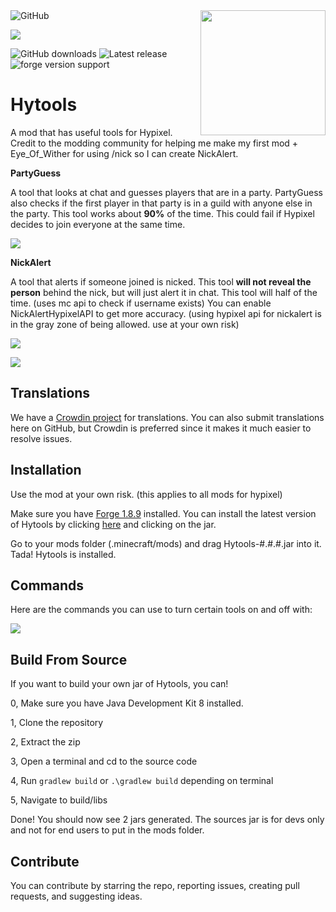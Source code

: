 
  

<img  align="right"  src="https://raw.githubusercontent.com/udu3324/Hytools/main/src/main/resources/logo.png"  height="200"  width="200">

  

<img  alt="GitHub"  src="https://img.shields.io/github/license/udu3324/Hytools">

  

<a title="Crowdin" target="_blank" href="https://crowdin.com/project/slimefunaddon"><img src="https://badges.crowdin.net/slimefunaddon/localized.svg"></a>

  

<img  alt="GitHub downloads"  src="https://img.shields.io/github/downloads/udu3324/hytools/total">

  

<img  alt="Latest release"  src="https://img.shields.io/github/v/release/udu3324/Hytools">

  

<img  alt="forge version support"  src="https://img.shields.io/badge/mod%20loader-Forge 1.8.9-e04e14">

  

# Hytools

A mod that has useful tools for Hypixel. Credit to the modding community for helping me make my first mod + Eye_Of_Wither for using /nick so I can create NickAlert.

  

**PartyGuess**

A tool that looks at chat and guesses players that are in a party. PartyGuess also checks if the first player in that party is in a guild with anyone else in the party. This tool works about **90%** of the time. This could fail if Hypixel decides to join everyone at the same time.

![](https://media.discordapp.net/attachments/956773599644090379/1004244515642671115/unknown.png)

  

**NickAlert**

A tool that alerts if someone joined is nicked. This tool **will not reveal the person** behind the nick, but will just alert it in chat. This tool will half of the time. (uses mc api to check if username exists) You can enable NickAlertHypixelAPI to get more accuracy. (using hypixel api for nickalert is in the gray zone of being allowed. use at your own risk)

![](https://cdn.discordapp.com/attachments/956773599644090379/1004244058262220880/unknown.png)

![](https://media.discordapp.net/attachments/956773599644090379/964672960873000980/unknown.png)

  
## Translations

We have a [Crowdin project](https://crowdin.com/project/slimefunaddon) for translations. You can also submit translations here on GitHub, but Crowdin is preferred since it makes it much easier to resolve issues.

## Installation

Use the mod at your own risk. (this applies to all mods for hypixel)

Make sure you have [Forge 1.8.9](https://files.minecraftforge.net/net/minecraftforge/forge/index_1.8.9.html) installed. You can install the latest version of Hytools by clicking [here](https://github.com/udu3324/Hytools/releases/latest) and clicking on the jar.

Go to your mods folder (.minecraft/mods) and drag Hytools-#.#.#.jar into it. Tada! Hytools is installed.

  

## Commands

Here are the commands you can use to turn certain tools on and off with:

![](https://cdn.discordapp.com/attachments/919010475679825960/1003739858184974416/unknown.png)

 

## Build From Source

If you want to build your own jar of Hytools, you can!

0, Make sure you have Java Development Kit 8 installed.

1, Clone the repository

2, Extract the zip

3, Open a terminal and cd to the source code

4, Run `gradlew build` or `.\gradlew build` depending on terminal

5, Navigate to build/libs

Done! You should now see 2 jars generated. The sources jar is for devs only and not for end users to put in the mods folder.

  

## Contribute

You can contribute by starring the repo, reporting issues, creating pull requests, and suggesting ideas.
